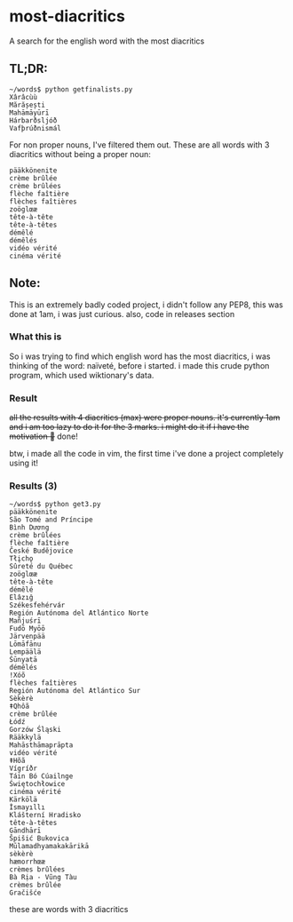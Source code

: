 # most-diacritics
A search for the english word with the most diacritics

## TL;DR:
```
~/words$ python getfinalists.py
Xârâcùù
Mărășești
Mahāmāyūrī
Hárbarðsljóð
Vafþrúðnismál
```

For non proper nouns, I've filtered them out. These are all words with 3 diacritics without being a proper noun:
```
pääkkönenite
crème brûlée
crème brûlées
flèche faîtière
flèches faîtières
zoöglœæ
tête-à-tête
tête-à-têtes
démêlé
démêlés
vidéo vérité
cinéma vérité
```

## Note:
This is an extremely badly coded project, i didn't follow any PEP8, this was done at 1am, i was just curious. also, code in releases section

### What this is
So i was trying to find which english word has the most diacritics, i was thinking of the word: naïveté, before i started. 
i made this crude python program, which used wiktionary's data. 

### Result
~~all the results with 4 diacritics (max) were proper nouns. it's currently 1am and i am too lazy to do it for the 3 marks. i might do it if i have the motivation :shrug:~~
done!

btw, i made all the code in vim, the first time i've done a project completely using it!





### Results (3)
```
~/words$ python get3.py
pääkkönenite
São Tomé and Príncipe
Bình Dương
crème brûlées
flèche faîtière
České Budějovice
Tłįchǫ
Sûreté du Québec
zoöglœæ
tête-à-tête
démêlé
Elâzığ
Székesfehérvár
Región Autónoma del Atlántico Norte
Mañjuśrī
Fudō Myōō
Järvenpää
Lōmāfānu
Lempäälä
Śūnyatā
démêlés
ǃXóõ
flèches faîtières
Región Autónoma del Atlántico Sur
Sèkèrè
ǂQhôã
crème brûlée
Łódź
Gorzów Śląski
Rääkkylä
Mahāsthāmaprāpta
vidéo vérité
ǂHõã
Vígríðr
Táin Bó Cúailnge
Świętochłowice
cinéma vérité
Kärkölä
İsmayıllı
Klášterní Hradisko
tête-à-têtes
Gāndhārī
Špišić Bukovica
Mūlamadhyamakakārikā
sèkèrè
hæmorrhœæ
crèmes brûlées
Bà Rịa - Vũng Tàu
crèmes brûlée
Gračišće
```
these are words with 3 diacritics 
